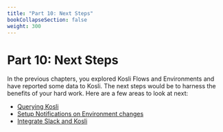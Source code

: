 ```yaml
---
title: "Part 10: Next Steps"
bookCollapseSection: false
weight: 300
---
```

# Part 10: Next Steps

In the previous chapters, you explored Kosli Flows and Environments and have reported some data to Kosli. The next steps would be to harness the benefits of your hard work. Here are a few areas to look at next:

- [Querying Kosli](/tutorials/querying_kosli/)
- [Setup Notifications on Environment changes](/integrations/actions/)
- [Integrate Slack and Kosli](/integrations/slack/)
